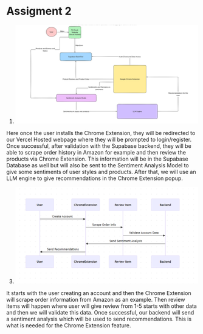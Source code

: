 # Assigment 2
1) ![Component Diagram](./csc456part1.png)

Here once the user installs the Chrome Extension, they will be redirected to our Vercel Hosted webpage where they will be prompted to login/register. Once successful, after validation with the Supabase backend, they will be able to scrape order history in Amazon for example and then review the products via Chrome Extension. This information will be in the Supabase Database as well but will also be sent to the Sentiment Analysis Model to give some sentiments of user styles and products. After that, we will use an LLM engine to give recommendations in the Chrome Extension popup.

3) ![Sequence Diagram](./csc456part3.png)

It starts with the user creating an account and then the Chrome Extension will scrape order information from Amazon as an example. Then review items will happen where user will give review from 1-5 starts with other data and then we will validate this data. Once successful, our backend will send a sentiment analysis which will be used to send recommendations. This is what is needed for the Chrome Extension feature.

